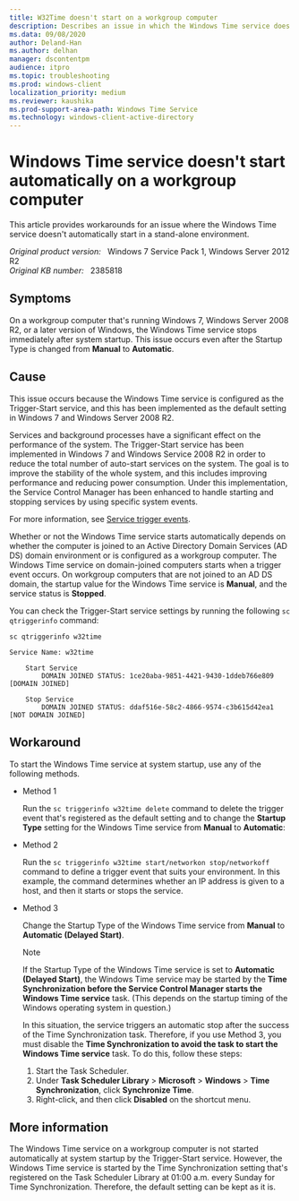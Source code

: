 ```yaml
---
title: W32Time doesn't start on a workgroup computer
description: Describes an issue in which the Windows Time service does not automatically start in a stand-alone environment for Windows 7, Windows Server 2008 R2, and later versions of Windows. Workarounds are provided.
ms.data: 09/08/2020
author: Deland-Han
ms.author: delhan
manager: dscontentpm
audience: itpro
ms.topic: troubleshooting
ms.prod: windows-client
localization_priority: medium
ms.reviewer: kaushika
ms.prod-support-area-path: Windows Time Service
ms.technology: windows-client-active-directory
---
```

# Windows Time service doesn't start automatically on a workgroup computer

This article provides workarounds for an issue where the Windows Time service doesn't automatically start in a stand-alone environment.

_Original product version:_ &nbsp; Windows 7 Service Pack 1, Windows Server 2012 R2  
_Original KB number:_ &nbsp; 2385818

## Symptoms

On a workgroup computer that's running Windows 7, Windows Server 2008 R2, or a later version of Windows, the Windows Time service stops immediately after system startup. This issue occurs even after the Startup Type is changed from **Manual** to **Automatic**.

## Cause

This issue occurs because the Windows Time service is configured as the Trigger-Start service, and this has been implemented as the default setting in Windows 7 and Windows Server 2008 R2.

Services and background processes have a significant effect on the performance of the system. The Trigger-Start service has been implemented in Windows 7 and Windows Service 2008 R2 in order to reduce the total number of auto-start services on the system. The goal is to improve the stability of the whole system, and this includes improving performance and reducing power consumption. Under this implementation, the Service Control Manager has been enhanced to handle starting and stopping services by using specific system events.

For more information, see [Service trigger events](/windows/win32/services/service-trigger-events).

Whether or not the Windows Time service starts automatically depends on whether the computer is joined to an Active Directory Domain Services (AD DS) domain environment or is configured as a workgroup computer. The Windows Time service on domain-joined computers starts when a trigger event occurs. On workgroup computers that are not joined to an AD DS domain, the startup value for the Windows Time service is **Manual**, and the service status is **Stopped**.

You can check the Trigger-Start service settings by running the following `sc qtriggerinfo` command:

```console
sc qtriggerinfo w32time  

Service Name: w32time

    Start Service
        DOMAIN JOINED STATUS: 1ce20aba-9851-4421-9430-1ddeb766e809 [DOMAIN JOINED]

    Stop Service
        DOMAIN JOINED STATUS: ddaf516e-58c2-4866-9574-c3b615d42ea1 [NOT DOMAIN JOINED]
```

## Workaround

To start the Windows Time service at system startup, use any of the following methods.

- Method 1  

    Run the `sc triggerinfo w32time delete` command to delete the trigger event that's registered as the default setting and to change the **Startup Type** setting for the Windows Time service from **Manual** to **Automatic**:

- Method 2  

    Run the `sc triggerinfo w32time start/networkon stop/networkoff` command to define a trigger event that suits your environment. In this example, the command determines whether an IP address is given to a host, and then it starts or stops the service.

- Method 3  

    Change the Startup Type of the Windows Time service from **Manual** to **Automatic (Delayed Start)**.

    > [!NOTE]
    > If the Startup Type of the Windows Time service is set to **Automatic (Delayed Start)**, the Windows Time service may be started by the **Time Synchronization before the Service Control Manager starts the Windows Time service** task. (This depends on the startup timing of the Windows operating system in question.)

    In this situation, the service triggers an automatic stop after the success of the Time Synchronization task. Therefore, if you use Method 3, you must disable the **Time Synchronization to avoid the task to start the Windows Time service** task. To do this, follow these steps:

    1. Start the Task Scheduler.
    2. Under **Task Scheduler Library** > **Microsoft** > **Windows** > **Time Synchronization**, click **Synchronize Time**.
    3. Right-click, and then click **Disabled** on the shortcut menu.

## More information

The Windows Time service on a workgroup computer is not started automatically at system startup by the Trigger-Start service. However, the Windows Time service is started by the Time Synchronization setting that's registered on the Task Scheduler Library at 01:00 a.m. every Sunday for Time Synchronization. Therefore, the default setting can be kept as it is.

